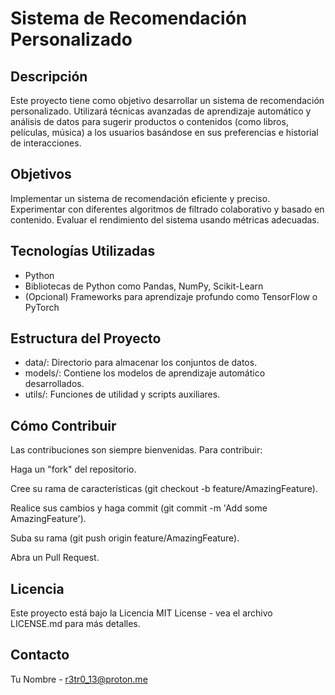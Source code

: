# Sistema de Recomendación Personalizado
## Descripción
Este proyecto tiene como objetivo desarrollar un sistema de recomendación personalizado. Utilizará técnicas avanzadas de aprendizaje automático y análisis de datos para sugerir productos o contenidos (como libros, películas, música) a los usuarios basándose en sus preferencias e historial de interacciones.

## Objetivos
Implementar un sistema de recomendación eficiente y preciso.
Experimentar con diferentes algoritmos de filtrado colaborativo y basado en contenido.
Evaluar el rendimiento del sistema usando métricas adecuadas.

## Tecnologías Utilizadas
- Python
- Bibliotecas de Python como Pandas, NumPy, Scikit-Learn
- (Opcional) Frameworks para aprendizaje profundo como TensorFlow o PyTorch

## Estructura del Proyecto

- data/: Directorio para almacenar los conjuntos de datos.
- models/: Contiene los modelos de aprendizaje automático desarrollados.
- utils/: Funciones de utilidad y scripts auxiliares.

## Cómo Contribuir

Las contribuciones son siempre bienvenidas. Para contribuir:

Haga un "fork" del repositorio.

Cree su rama de características (git checkout -b feature/AmazingFeature).

Realice sus cambios y haga commit (git commit -m 'Add some AmazingFeature').

Suba su rama (git push origin feature/AmazingFeature).

Abra un Pull Request.

## Licencia

Este proyecto está bajo la Licencia MIT License - vea el archivo LICENSE.md para más detalles.

## Contacto
Tu Nombre - r3tr0_13@proton.me
